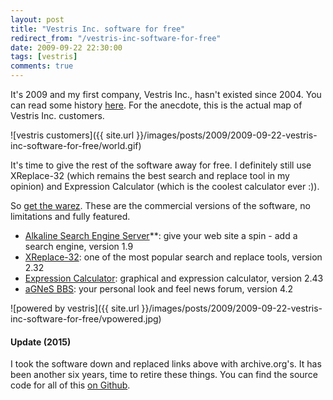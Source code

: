 ```yaml
---
layout: post
title: "Vestris Inc. software for free"
redirect_from: "/vestris-inc-software-for-free"
date: 2009-09-22 22:30:00
tags: [vestris]
comments: true
---
```

It's 2009 and my first company, Vestris Inc., hasn't existed since 2004. You can read some history [here](https://web.archive.org/web/20090405190145/http://www.vestris.com/sti/company.html). For the anecdote, this is the actual map of Vestris Inc. customers.

![vestris customers]({{ site.url }}/images/posts/2009/2009-09-22-vestris-inc-software-for-free/world.gif)

It's time to give the rest of the software away for free. I definitely still use XReplace-32 (which remains the best search and replace tool in my opinion) and Expression Calculator (which is the coolest calculator ever :)).

So [get the warez](https://web.archive.org/web/20090404062416/http://www.vestris.com/index-full.html). These are the commercial versions of the software, no limitations and fully featured.

- [Alkaline Search Engine Server](https://web.archive.org/web/20100104104608/http://alkaline.vestris.com/)**: give your web site a spin - add a search engine, version 1.9
- [XReplace-32](https://web.archive.org/web/20100104111454/http://xreplace.vestris.com/): one of the most popular search and replace tools, version 2.32
- [Expression Calculator](https://web.archive.org/web/20100104084125/http://excalc.vestris.com/): graphical and expression calculator, version 2.43
- [aGNeS BBS](https://web.archive.org/web/20100104085138/http://agnes.vestris.com/en/): your personal look and feel news forum, version 4.2

![powered by vestris]({{ site.url }}/images/posts/2009/2009-09-22-vestris-inc-software-for-free/vpowered.jpg)

#### Update (2015)

I took the software down and replaced links above with archive.org's. It has been another six years, time to retire these things. You can find the source code for all of this [on Github](https://github.com/dblock).
